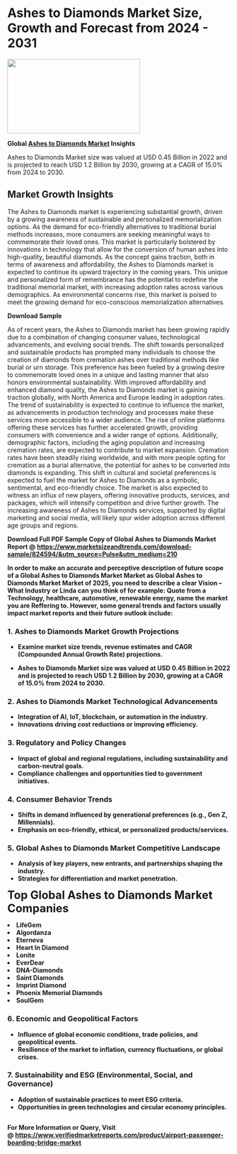 <H1>Ashes to Diamonds Market Size, Growth and Forecast from 2024 - 2031</H1><img class="aligncenter size-medium wp-image-584254" src="https://thirdeyenews.in/wp-content/uploads/2024/09/Global-Market-Research-300x168.jpeg" alt="" width="300" height="168" /><p><strong>Global&nbsp;<a href="https://www.marketsizeandtrends.com/download-sample/824594/&amp;utm_source=Pulse&amp;utm_medium=210">Ashes to Diamonds Market</a> Insights</strong></p><p>Ashes to Diamonds Market size was valued at USD 0.45 Billion in 2022 and is projected to reach USD 1.2 Billion by 2030, growing at a CAGR of 15.0% from 2024 to 2030.</p><p><h2>Market Growth Insights</h2> <p>The Ashes to Diamonds market is experiencing substantial growth, driven by a growing awareness of sustainable and personalized memorialization options. As the demand for eco-friendly alternatives to traditional burial methods increases, more consumers are seeking meaningful ways to commemorate their loved ones. This market is particularly bolstered by innovations in technology that allow for the conversion of human ashes into high-quality, beautiful diamonds. As the concept gains traction, both in terms of awareness and affordability, the Ashes to Diamonds market is expected to continue its upward trajectory in the coming years. This unique and personalized form of remembrance has the potential to redefine the traditional memorial market, with increasing adoption rates across various demographics. As environmental concerns rise, this market is poised to meet the growing demand for eco-conscious memorialization alternatives.</p> <p><strong>Download Sample</strong></p> <p>As of recent years, the Ashes to Diamonds market has been growing rapidly due to a combination of changing consumer values, technological advancements, and evolving social trends. The shift towards personalized and sustainable products has prompted many individuals to choose the creation of diamonds from cremation ashes over traditional methods like burial or urn storage. This preference has been fueled by a growing desire to commemorate loved ones in a unique and lasting manner that also honors environmental sustainability. With improved affordability and enhanced diamond quality, the Ashes to Diamonds market is gaining traction globally, with North America and Europe leading in adoption rates. The trend of sustainability is expected to continue to influence the market, as advancements in production technology and processes make these services more accessible to a wider audience. The rise of online platforms offering these services has further accelerated growth, providing consumers with convenience and a wider range of options. Additionally, demographic factors, including the aging population and increasing cremation rates, are expected to contribute to market expansion. Cremation rates have been steadily rising worldwide, and with more people opting for cremation as a burial alternative, the potential for ashes to be converted into diamonds is expanding. This shift in cultural and societal preferences is expected to fuel the market for Ashes to Diamonds as a symbolic, sentimental, and eco-friendly choice. The market is also expected to witness an influx of new players, offering innovative products, services, and packages, which will intensify competition and drive further growth. The increasing awareness of Ashes to Diamonds services, supported by digital marketing and social media, will likely spur wider adoption across different age groups and regions. <p><strong></p><p><span class=""><strong>Download Full PDF Sample Copy of Global Ashes to Diamonds Market Report</strong> @ <a href="https://www.marketsizeandtrends.com/download-sample/824594/&amp;utm_source=Pulse&amp;utm_medium=210" target="_blank">https://www.marketsizeandtrends.com/download-sample/824594/&amp;utm_source=Pulse&amp;utm_medium=210</a></span></p><p>In order to make an accurate and perceptive description of future scope of a Global&nbsp;Ashes to Diamonds Market Market as Global&nbsp;Ashes to Diamonds Market Market of 2025, you need to describe a clear Vision &ndash; What Industry or Linda can you think of for example: Quote from a Technology, healthcare, automotive, renewable energy, name the market you are Reffering to. However, some general trends and factors usually impact market reports and their future outlook include:</p><h3>1.&nbsp;<strong>Ashes to Diamonds Market Growth Projections</strong></h3><ul><li>Examine market size trends, revenue estimates and CAGR (Compounded Annual Growth Rate) projections.</li><li><p>Ashes to Diamonds Market size was valued at USD 0.45 Billion in 2022 and is projected to reach USD 1.2 Billion by 2030, growing at a CAGR of 15.0% from 2024 to 2030.</p></li></ul><h3>2.&nbsp;<strong>Ashes to Diamonds Market Technological Advancements</strong></h3><ul><li>Integration of AI, IoT, blockchain, or automation in the industry.</li><li>Innovations driving cost reductions or improving efficiency.</li></ul><h3>3.&nbsp;<strong>Regulatory and Policy Changes</strong></h3><ul><li>Impact of global and regional regulations, including sustainability and carbon-neutral goals.</li><li>Compliance challenges and opportunities tied to government initiatives.</li></ul><h3>4.&nbsp;<strong>Consumer Behavior Trends</strong></h3><ul><li>Shifts in demand influenced by generational preferences (e.g., Gen Z, Millennials).</li><li>Emphasis on eco-friendly, ethical, or personalized products/services.</li></ul><h3>5.&nbsp;<strong>Global Ashes to Diamonds Market Competitive Landscape</strong></h3><ul><li>Analysis of key players, new entrants, and partnerships shaping the industry.</li><li>Strategies for differentiation and market penetration.</li></ul><p data-pm-slice="1 1 []"><span style="color: inherit; font-family: inherit; font-size: 25px;">Top Global Ashes to Diamonds Market Companies</span></p><div class="" data-test-id=""><p><li>LifeGem</li><li> Algordanza</li><li> Eterneva</li><li> Heart In Diamond</li><li> Lonite</li><li> EverDear</li><li> DNA-Diamonds</li><li> Saint Diamonds</li><li> Imprint Diamond</li><li> Phoenix Memorial Diamonds</li><li> SoulGem</li></p></div><h3>6.&nbsp;<strong>Economic and Geopolitical Factors</strong></h3><ul><li>Influence of global economic conditions, trade policies, and geopolitical events.</li><li>Resilience of the market to inflation, currency fluctuations, or global crises.</li></ul><h3>7.&nbsp;<strong>Sustainability and ESG (Environmental, Social, and Governance)</strong></h3><ul><li>Adoption of sustainable practices to meet ESG criteria.</li><li>Opportunities in green technologies and circular economy principles.</li></ul><h2><strong style="font-size: 14px;">For More Information or Query, Visit @&nbsp;</strong><a style="background-color: #ffffff; font-size: 14px;" href="https://www.marketsizeandtrends.com/report/ashes-to-diamonds-market/" target="_blank">https://www.verifiedmarketreports.com/product/airport-passenger-boarding-bridge-market</a></h2>

